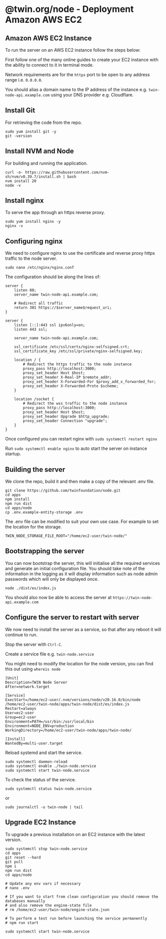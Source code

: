 # @twin.org/node - Deployment Amazon AWS EC2

## Amazon AWS EC2 Instance

To run the server on an AWS EC2 instance follow the steps below:

First follow one of the many online guides to create your EC2 instance with the ability to connect to it in terminal mode.

Network requirements are for the `https` port to be open to any address range i.e. `0.0.0.0`.

You should alias a domain name to the IP address of the instance e.g. `twin-node-api.example.com` using your DNS provider e.g. Cloudflare.

## Install Git

For retrieving the code from the repo.

```shell
sudo yum install git -y
git -version
```

## Install NVM and Node

For building and running the application.

```shell
curl -o- https://raw.githubusercontent.com/nvm-sh/nvm/v0.39.7/install.sh | bash
nvm install 20
node -v
```

## Install nginx

To serve the app through an https reverse proxy.

```shell
sudo yum install nginx -y
nginx -v
```

## Configuring nginx

We need to configure nginx to use the certificate and reverse proxy https traffic to the node server.

```shell
sudo nano /etc/nginx/nginx.conf
```

The configuration should be along the lines of:

```shell
server {
    listen 80;
    server_name twin-node-api.example.com;

    # Redirect all traffic
    return 301 https://$server_name$request_uri;
}

server {
    listen [::]:443 ssl ipv6only=on;
    listen 443 ssl;

    server_name twin-node-api.example.com;

    ssl_certificate /etc/ssl/certs/nginx-selfsigned.crt;
    ssl_certificate_key /etc/ssl/private/nginx-selfsigned.key;

    location / {
        # Redirect the https traffic to the node instance
        proxy_pass http://localhost:3000;
        proxy_set_header Host $host;
        proxy_set_header X-Real-IP $remote_addr;
        proxy_set_header X-Forwarded-For $proxy_add_x_forwarded_for;
        proxy_set_header X-Forwarded-Proto $scheme;
    }

    location /socket {
        # Redirect the wss traffic to the node instance
        proxy_pass http://localhost:3000;
        proxy_set_header Host $host;
        proxy_set_header Upgrade $http_upgrade;
        proxy_set_header Connection "upgrade";
    }
}
```

Once configured you can restart nginx with `sudo systemctl restart nginx`

Run `sudo systemctl enable nginx` to auto start the server on instance startup.

## Building the server

We clone the repo, build it and then make a copy of the relevant .env file.

```shell
git clone https://github.com/twinfoundation/node.git
cd apps
npm install
npm run dist
cd apps/node
cp .env.example-entity-storage .env
```

The .env file can be modified to suit your own use case. For example to set the location for the storage.

```shell
TWIN_NODE_STORAGE_FILE_ROOT="/home/ec2-user/twin-node/"
```

## Bootstrapping the server

You can now bootstrap the server, this will initialise all the required services and generate an initial configuration file. You should take note of the information in the logging as it will display information such as node admin passwords which will only be displayed once.

```shell
node ./dist/es/index.js
```

You should also now be able to access the server at `https://twin-node-api.example.com`

## Configure the server to restart with server

We now need to install the server as a service, so that after any reboot it will continue to run.

Stop the server with `Ctrl-C`.

Create a service file e.g. `twin-node.service`

You might need to modify the location for the node version, you can find this out using `whereis node`

```shell
[Unit]
Description=TWIN Node Server
After=network.target

[Service]
ExecStart=/home/ec2-user/.nvm/versions/node/v20.16.0/bin/node /home/ec2-user/twin-node/apps/twin-node/dist/es/index.js
Restart=always
User=ec2-user
Group=ec2-user
Environment=PATH=/usr/bin:/usr/local/bin
Environment=NODE_ENV=production
WorkingDirectory=/home/ec2-user/twin-node/apps/twin-node/

[Install]
WantedBy=multi-user.target
```

Reload systemd and start the service.

```shell
sudo systemctl daemon-reload
sudo systemctl enable ./twin-node.service
sudo systemctl start twin-node.service
```

To check the status of the service.

```shell
sudo systemctl status twin-node.service
```

or

```shell
sudo journalctl -u twin-node | tail
```

## Upgrade EC2 Instance

To upgrade a previous installation on an EC2 instance with the latest version.

```shell
sudo systemctl stop twin-node.service
cd apps
git reset --hard
git pull
npm i
npm run dist
cd apps/node

# Update any env vars if necessary
# nano .env

# If you want to start from clean configuration you should remove the databases manually
# and also remove the engine-state file
# rm /home/ec2-user/twin-node/engine-state.json

# To perform a test run before launching the service permanently
# npm run start

sudo systemctl start twin-node.service
```
